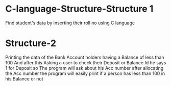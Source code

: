 # C-language-Structure-Structure 1
Find student's data by inserting their roll no using C language
# Structure-2
Printing the data of the Bank Account holders having a Balance of less than 100 
And after this Asking a user to check their Deposit or Balance Id he says 1 for
 Deposit so The program will ask about his Acc number after allocating the Acc
 number the program will easily print if a person has less than 100 in his Balance or not 




